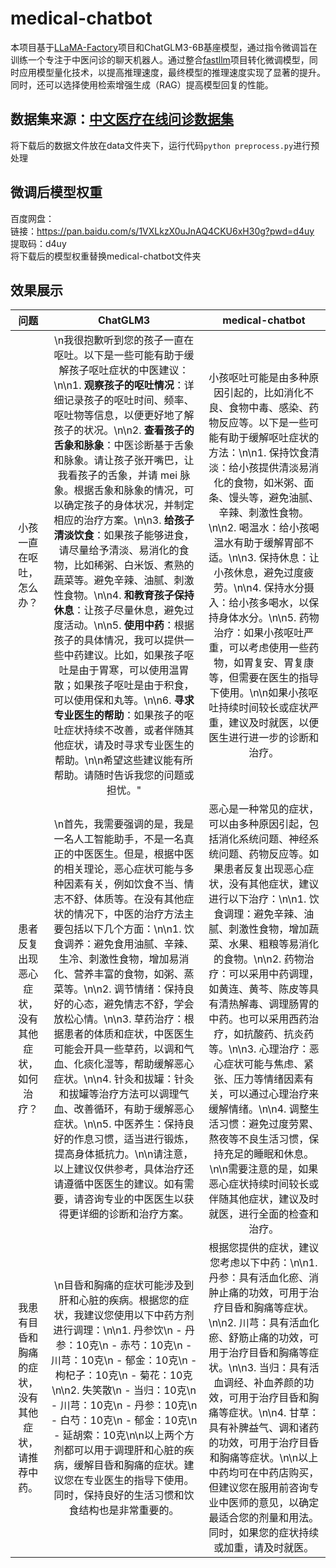 # medical-chatbot
本项目基于[LLaMA-Factory](https://github.com/hiyouga/LLaMA-Factory)项目和ChatGLM3-6B基座模型，通过指令微调旨在训练一个专注于中医问诊的聊天机器人。通过整合[fastllm](https://github.com/ztxz16/fastllm)项目转化微调模型，同时应用模型量化技术，以提高推理速度，最终模型的推理速度实现了显著的提升。同时，还可以选择使用检索增强生成（RAG）提高模型回复的性能。

## 数据集来源：[中文医疗在线问诊数据集](https://huggingface.co/datasets/michaelwzhu/ChatMed_Consult_Dataset)
将下载后的数据文件放在data文件夹下，运行代码`python preprocess.py`进行预处理

## 微调后模型权重
百度网盘：<br> 
链接：https://pan.baidu.com/s/1VXLkzX0uJnAQ4CKU6xH30g?pwd=d4uy <br> 
提取码：d4uy<br> 
将下载后的模型权重替换medical-chatbot文件夹<br> 

## 效果展示
|                        问题                        |                           ChatGLM3                           |                       medical-chatbot                        |
| :------------------------------------------------: | :----------------------------------------------------------: | :----------------------------------------------------------: |
|              小孩一直在呕吐，怎么办？              | \n我很抱歉听到您的孩子一直在呕吐。以下是一些可能有助于缓解孩子呕吐症状的中医建议：\n\n1. **观察孩子的呕吐情况**：详细记录孩子的呕吐时间、频率、呕吐物等信息，以便更好地了解孩子的状况。\n\n2. **查看孩子的舌象和脉象**：中医诊断基于舌象和脉象。请让孩子张开嘴巴，让我看孩子的舌象，并请 mei 脉象。根据舌象和脉象的情况，可以确定孩子的身体状况，并制定相应的治疗方案。\n\n3. **给孩子清淡饮食**：如果孩子能够进食，请尽量给予清淡、易消化的食物，比如稀粥、白米饭、煮熟的蔬菜等。避免辛辣、油腻、刺激性食物。\n\n4. **和教育孩子保持休息**：让孩子尽量休息，避免过度活动。\n\n5. **使用中药**：根据孩子的具体情况，我可以提供一些中药建议。比如，如果孩子呕吐是由于胃寒，可以使用温胃散；如果孩子呕吐是由于积食，可以使用保和丸等。\n\n6. **寻求专业医生的帮助**：如果孩子的呕吐症状持续不改善，或者伴随其他症状，请及时寻求专业医生的帮助。\n\n希望这些建议能有所帮助。请随时告诉我您的问题或担忧。" | 小孩呕吐可能是由多种原因引起的，比如消化不良、食物中毒、感染、药物反应等。以下是一些可能有助于缓解呕吐症状的方法：\n\n1. 保持饮食清淡：给小孩提供清淡易消化的食物，如米粥、面条、馒头等，避免油腻、辛辣、刺激性食物。\n\n2. 喝温水：给小孩喝温水有助于缓解胃部不适。\n\n3. 保持休息：让小孩休息，避免过度疲劳。\n\n4. 保持水分摄入：给小孩多喝水，以保持身体水分。\n\n5. 药物治疗：如果小孩呕吐严重，可以考虑使用一些药物，如胃复安、胃复康等，但需要在医生的指导下使用。\n\n如果小孩呕吐持续时间较长或症状严重，建议及时就医，以便医生进行进一步的诊断和治疗。 |
|   患者反复出现恶心症状，没有其他症状，如何治疗？   | \n首先，我需要强调的是，我是一名人工智能助手，不是一名真正的中医医生。但是，根据中医的相关理论，恶心症状可能与多种因素有关，例如饮食不当、情志不舒、体质等。在没有其他症状的情况下，中医的治疗方法主要包括以下几个方面：\n\n1. 饮食调养：避免食用油腻、辛辣、生冷、刺激性食物，增加易消化、营养丰富的食物，如粥、蒸菜等。\n\n2. 调节情绪：保持良好的心态，避免情志不舒，学会放松心情。\n\n3. 草药治疗：根据患者的体质和症状，中医医生可能会开具一些草药，以调和气血、化痰化湿等，帮助缓解恶心症状。\n\n4. 针灸和拔罐：针灸和拔罐等治疗方法可以调理气血、改善循环，有助于缓解恶心症状。\n\n5. 中医养生：保持良好的作息习惯，适当进行锻炼，提高身体抵抗力。\n\n请注意，以上建议仅供参考，具体治疗还请遵循中医医生的建议。如有需要，请咨询专业的中医医生以获得更详细的诊断和治疗方案。 | 恶心是一种常见的症状，可以由多种原因引起，包括消化系统问题、神经系统问题、药物反应等。如果患者反复出现恶心症状，没有其他症状，建议进行以下治疗：\n\n1. 饮食调理：避免辛辣、油腻、刺激性食物，增加蔬菜、水果、粗粮等易消化的食物。\n\n2. 药物治疗：可以采用中药调理，如黄连、黄芩、陈皮等具有清热解毒、调理肠胃的中药。也可以采用西药治疗，如抗酸药、抗炎药等。\n\n3. 心理治疗：恶心症状可能与焦虑、紧张、压力等情绪因素有关，可以通过心理治疗来缓解情绪。\n\n4. 调整生活习惯：避免过度劳累、熬夜等不良生活习惯，保持充足的睡眠和休息。\n\n需要注意的是，如果恶心症状持续时间较长或伴随其他症状，建议及时就医，进行全面的检查和治疗。 |
| 我患有目昏和胸痛的症状，没有其他症状，请推荐中药。 | \n目昏和胸痛的症状可能涉及到肝和心脏的疾病。根据您的症状，我建议您使用以下中药方剂进行调理：\n\n1. 丹参饮\n  - 丹参：10克\n  - 赤芍：10克\n  - 川芎：10克\n  - 郁金：10克\n  - 枸杞子：10克\n  - 菊花：10克\n\n2. 失笑散\n  - 当归：10克\n  - 川芎：10克\n  - 丹参：10克\n  - 白芍：10克\n  - 郁金：10克\n  - 延胡索：10克\n\n以上两个方剂都可以用于调理肝和心脏的疾病，缓解目昏和胸痛的症状。建议您在专业医生的指导下使用。同时，保持良好的生活习惯和饮食结构也是非常重要的。 | 根据您提供的症状，建议您考虑以下中药：\n\n1. 丹参：具有活血化瘀、消肿止痛的功效，可用于治疗目昏和胸痛等症状。\n\n2. 川芎：具有活血化瘀、舒筋止痛的功效，可用于治疗目昏和胸痛等症状。\n\n3. 当归：具有活血调经、补血养颜的功效，可用于治疗目昏和胸痛等症状。\n\n4. 甘草：具有补脾益气、调和诸药的功效，可用于治疗目昏和胸痛等症状。\n\n以上中药均可在中药店购买，但建议您在服用前咨询专业中医师的意见，以确定最适合您的剂量和用法。同时，如果您的症状持续或加重，请及时就医。 |
